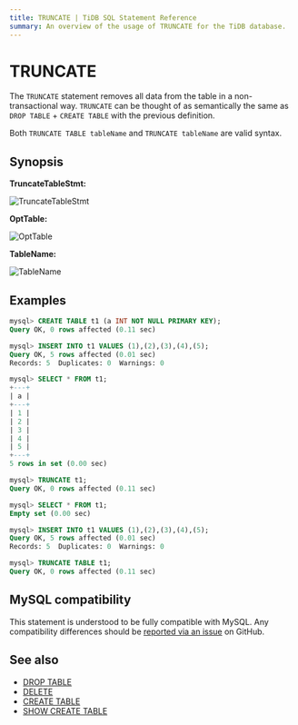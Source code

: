 ```yaml
---
title: TRUNCATE | TiDB SQL Statement Reference
summary: An overview of the usage of TRUNCATE for the TiDB database.
---
```


# TRUNCATE

The `TRUNCATE` statement removes all data from the table in a non-transactional way. `TRUNCATE` can be thought of as semantically the same as `DROP TABLE` + `CREATE TABLE` with the previous definition.

Both `TRUNCATE TABLE tableName` and `TRUNCATE tableName` are valid syntax.

## Synopsis

**TruncateTableStmt:**

![TruncateTableStmt](https://download.pingcap.com/images/docs/sqlgram/TruncateTableStmt.png)

**OptTable:**

![OptTable](https://download.pingcap.com/images/docs/sqlgram/OptTable.png)

**TableName:**

![TableName](https://download.pingcap.com/images/docs/sqlgram/TableName.png)

## Examples

```sql
mysql> CREATE TABLE t1 (a INT NOT NULL PRIMARY KEY);
Query OK, 0 rows affected (0.11 sec)

mysql> INSERT INTO t1 VALUES (1),(2),(3),(4),(5);
Query OK, 5 rows affected (0.01 sec)
Records: 5  Duplicates: 0  Warnings: 0

mysql> SELECT * FROM t1;
+---+
| a |
+---+
| 1 |
| 2 |
| 3 |
| 4 |
| 5 |
+---+
5 rows in set (0.00 sec)

mysql> TRUNCATE t1;
Query OK, 0 rows affected (0.11 sec)

mysql> SELECT * FROM t1;
Empty set (0.00 sec)

mysql> INSERT INTO t1 VALUES (1),(2),(3),(4),(5);
Query OK, 5 rows affected (0.01 sec)
Records: 5  Duplicates: 0  Warnings: 0

mysql> TRUNCATE TABLE t1;
Query OK, 0 rows affected (0.11 sec)
```

## MySQL compatibility

This statement is understood to be fully compatible with MySQL. Any compatibility differences should be [reported via an issue](https://github.com/pingcap/tidb/issues/new/choose) on GitHub.

## See also

* [DROP TABLE](/sql-statements/sql-statement-drop-table.md)
* [DELETE](/sql-statements/sql-statement-delete.md)
* [CREATE TABLE](/sql-statements/sql-statement-create-table.md)
* [SHOW CREATE TABLE](/sql-statements/sql-statement-show-create-table.md)
